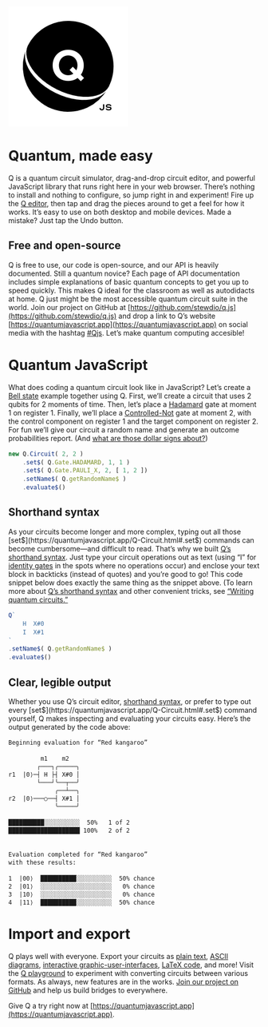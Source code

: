 

![Q.js](./other/q-mark.svg)  

Quantum, made easy
==============================================================================

Q is a quantum circuit simulator, drag-and-drop circuit editor, and powerful 
JavaScript library that runs right here in your web browser. There’s nothing 
to install and nothing to configure, so jump right in and experiment! 
Fire up the [Q editor](https://quantumjavascript.app), then tap and drag the 
pieces around to get a feel for how it works. It’s easy to use on both 
desktop and mobile devices. Made a mistake? Just tap the Undo button.


Free and open-source
------------------------------------------------------------------------------
Q is free to use, our code is open-source, and our API is heavily documented. 
Still a quantum novice? Each page of API documentation includes simple 
explanations of basic quantum concepts to get you up to speed quickly. This 
makes Q ideal for the classroom as well as autodidacts at home. Q just might 
be the most accessible quantum circuit suite in the world. Join our project 
on GitHub at
[https://github.com/stewdio/q.js](https://github.com/stewdio/q.js)
and drop a link to Q’s website
[https://quantumjavascript.app](https://quantumjavascript.app)
on social media with the hashtag 
[#Qjs](https://twitter.com/search?q=%23Qjs).
Let’s make quantum computing accesible!


Quantum JavaScript
==============================================================================
What does coding a quantum circuit look like in JavaScript? Let’s create a 
[Bell state](https://en.wikipedia.org/wiki/Bell_state)
example together using Q. First, we’ll create a circuit that uses 2 qubits for
2 moments of time. Then, let’s place a 
[Hadamard](https://quantumjavascript.app/Q-Gate.html#.HADAMARD) gate at 
moment 1 on register 1. Finally, we’ll place a 
[Controlled-Not](https://quantumjavascript.app/Q-Gate.html#.PAULI_X) gate
at moment 2, with the control component on register 1 and the target 
component on register 2. For fun we’ll give our circuit a random name and 
generate an outcome probabilities report. (And 
[what are those dollar signs about?](https://quantumjavascript.app/contributing.html#Destructive_vs_non-destructive_methods))
```javascript
new Q.Circuit( 2, 2 )
	.set$( Q.Gate.HADAMARD, 1, 1 )
	.set$( Q.Gate.PAULI_X, 2, [ 1, 2 ])
	.setName$( Q.getRandomName$ )
	.evaluate$()
```


Shorthand syntax
------------------------------------------------------------------------------
As your circuits become longer and more complex, typing out all those 
[set$](https://quantumjavascript.app/Q-Circuit.html#.set$) commands can 
become cumbersome—and difficult to read. That’s why we built 
[Q’s shorthand syntax](https://quantumjavascript.app/Q-Circuit.html#.fromText). 
Just type your circuit operations out as text (using “I” for 
[identity gates](https://quantumjavascript.app/Q-Gate.html#.IDENTITY) in the 
spots where no operations occur) and enclose your text block in backticks 
(instead of quotes) and you’re good to go! This code snippet below does 
exactly the same thing as the snippet above. (To learn more about 
[Q’s shorthand syntax](https://quantumjavascript.app/Q-Circuit.html#.fromText) 
and other convenient tricks, see 
[“Writing quantum circuits.”](https://quantumjavascript.app/Q-Circuit.html#Writing_quantum_circuits)

```javascript
Q`
	H  X#0
	I  X#1
`
.setName$( Q.getRandomName$ )
.evaluate$()
```


Clear, legible output
------------------------------------------------------------------------------
Whether you use Q’s circuit editor,
[shorthand syntax](https://quantumjavascript.app/Q-Circuit.html#.fromText),
or prefer to type out every 
[set$](https://quantumjavascript.app/Q-Circuit.html#.set$) command yourself,
Q makes inspecting and evaluating your circuits easy. Here’s the output 
generated by the code above:

```
Beginning evaluation for “Red kangaroo”

         m1    m2   
        ┌───┐╭─────╮
r1  |0⟩─┤ H ├┤ X#0 │
        └───┘╰──┬──╯
             ╭──┴──╮
r2  |0⟩───○──┤ X#1 │
             ╰─────╯

██████████░░░░░░░░░░  50%   1 of 2
████████████████████ 100%   2 of 2


Evaluation completed for “Red kangaroo”
with these results:

1  |00⟩  ██████████░░░░░░░░░░  50% chance
2  |01⟩  ░░░░░░░░░░░░░░░░░░░░   0% chance
3  |10⟩  ░░░░░░░░░░░░░░░░░░░░   0% chance
4  |11⟩  ██████████░░░░░░░░░░  50% chance
```


Import and export
==============================================================================
Q plays well with everyone. Export your circuits as 
[plain text](https://quantumjavascript.app/Q-Circuit.html#.toText), 
[ASCII diagrams](https://quantumjavascript.app/Q-Circuit.html#.toDiagram), 
[interactive graphic-user-interfaces](https://quantumjavascript.app/Q-Circuit.html#.toDom),
[LaTeX code](https://quantumjavascript.app/Q-Circuit.html#.toLatex),
and more!
Visit the [Q playground](https://quantumjavascript.app/playground.html)
to experiment with converting circuits between various formats.
As always, new features are in the works.
[Join our project on GitHub](https://github.com/stewdio/q.js")
and help us build bridges to everywhere.




Give Q a try right now at 
[https://quantumjavascript.app](https://quantumjavascript.app).



